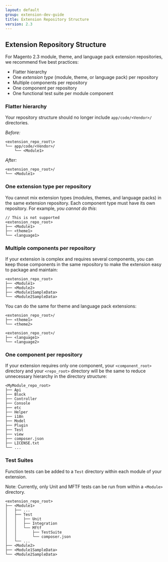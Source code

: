 ```yaml
---
layout: default
group: extension-dev-guide
title: Extension Repository Structure
version: 2.3
---
```


## Extension Repository Structure

For Magento 2.3 module, theme, and language pack extension repositories, we recommend five best practices:

* Flatter hierarchy
* One *extension type* (module, theme, or language pack) per repository
* Multiple components per repository
* One component per repository
* One functional test suite per module component

### Flatter hierarchy

Your repository structure should no longer include `app/code/<Vendor>/` directories. 

*Before:*

```tree
<extension_repo_root\>
└── app/code/<Vendor>/
    └── <Module1>
```

*After:*

```tree
<extension_repo_root>/
└── <Module1>
```

### One extension type per repository

You cannot mix extension types (modules, themes, and language packs) in the same extension repository. Each component type must have its own repository. For example, *you cannot do this*:

```tree
// This is not supported
<extension_repo_root>
├── <Module1>
├── <theme1>
└── <language1>
```

### Multiple components per repository

If your extension is complex and requires several components, you can keep those components in the same repository to make the extension easy to package and maintain:

```tree
<extension_repo_root>
├── <Module1>
├── <Module2>
├── <Module1SampleData>
└── <Module2SampleData>
```

You can do the same for theme and language pack extensions:

```tree
<extension_repo_root>/
├── <theme1>
└── <theme2>
```
```tree
<extension_repo_root>/
├── <language1>
└── <language2>
```
### One component per repository

If your extension requires only one component, your `<component_root>` directory and your `<repo_root>` directory will be the same to reduce unnecessary hierarchy in the directory structure:

```tree
<MyModule_repo_root>
├── Api
├── Block
├── Controller
├── Console
├── etc
├── Helper
├── i18n
├── Model
├── Plugin
├── Test
├── view
├── composer.json
├── LICENSE.txt
└── ...
```

### Test Suites

Function tests can be added to a `Test` directory within each module of your extension. 

Note: Currently, only Unit and MFTF tests can be run from within a `<Module>` directory.

```tree
<extension_repo_root>
├── <Module1>
│   ├── ...
│   ├── Test
│   │   ├── Unit
│   │   ├── Integration
│   │   └── Mftf
│   │       ├── TestSuite
│   │       └── composer.json
│   └── ...
├── <Module2>
├── <Module1SampleData>
└── <Module2SampleData>
```